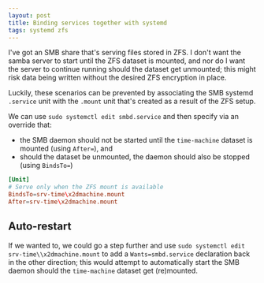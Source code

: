 ```yaml
---
layout: post
title: Binding services together with systemd
tags: systemd zfs
---
```


I've got an SMB share that's serving files stored in ZFS. I don't want the samba server to start until the ZFS dataset is mounted, and nor do I want the server to continue running should the dataset get unmounted; this might risk data being written without the desired ZFS encryption in place.

Luckily, these scenarios can be prevented by associating the SMB systemd `.service` unit with the `.mount` unit that's created as a result of the ZFS setup.

We can use `sudo systemctl edit smbd.service` and then specify via an override that:

* the SMB daemon should not be started until the `time-machine` dataset is mounted (using `After=`), and
* should the dataset be unmounted, the daemon should also be stopped (using `BindsTo=`)

```conf
[Unit]
# Serve only when the ZFS mount is available
BindsTo=srv-time\x2dmachine.mount
After=srv-time\x2dmachine.mount
```

## Auto-restart

If we wanted to, we could go a step further and use `sudo systemctl edit srv-time\\x2dmachine.mount` to add a `Wants=smbd.service` declaration back in the other direction; this would attempt to automatically start the SMB daemon should the `time-machine` dataset get (re)mounted.

